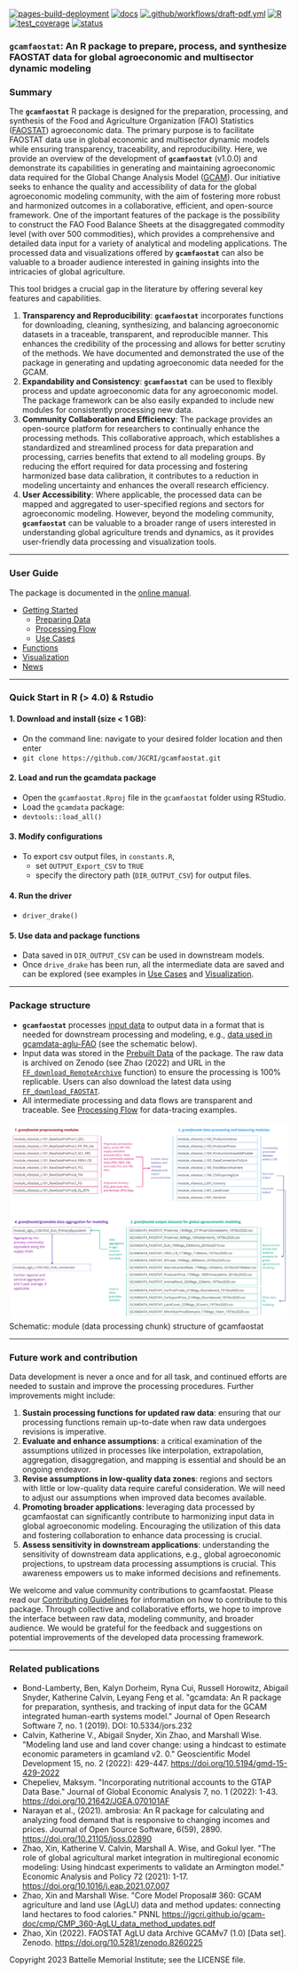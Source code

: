 <!-- badges: start -->
[![pages-build-deployment](https://github.com/JGCRI/gcamfaostat/actions/workflows/pages/pages-build-deployment/badge.svg)](https://github.com/JGCRI/gcamfaostat/actions/workflows/pages/pages-build-deployment)
[![docs](https://github.com/JGCRI/gcamfaostat/actions/workflows/docs.yaml/badge.svg)](https://github.com/JGCRI/gcamfaostat/actions/workflows/docs.yaml)
[![.github/workflows/draft-pdf.yml](https://github.com/JGCRI/gcamfaostat/actions/workflows/draft-pdf.yml/badge.svg)](https://github.com/JGCRI/gcamfaostat/actions/workflows/draft-pdf.yml)
[![R](https://github.com/JGCRI/gcamfaostat/actions/workflows/r.yml/badge.svg)](https://github.com/JGCRI/gcamfaostat/actions/workflows/r.yml)
[![test_coverage](https://github.com/JGCRI/gcamfaostat/actions/workflows/test_coverage.yml/badge.svg)](https://github.com/JGCRI/gcamfaostat/actions/workflows/test_coverage.yml)
[![status](https://joss.theoj.org/papers/bf4762e8bef702f36b800e0cb4d478a8/status.svg)](https://joss.theoj.org/papers/bf4762e8bef702f36b800e0cb4d478a8)
<!-- badges: end -->

### **`gcamfaostat`**: An R package to prepare, process, and synthesize FAOSTAT data for global agroeconomic and multisector dynamic modeling

### Summary

The **`gcamfaostat`** R package is designed for the preparation, processing, and synthesis of the Food and Agriculture Organization (FAO) Statistics ([FAOSTAT](https://www.fao.org/faostat/en/#data)) agroeconomic data. The primary purpose is to facilitate FAOSTAT data use in global economic and multisector dynamic models while ensuring transparency, traceability, and reproducibility. Here, we provide an overview of the development of **`gcamfaostat`** (v1.0.0) and demonstrate its capabilities in generating and maintaining agroeconomic data required for the Global Change Analysis Model ([GCAM](https://jgcri.github.io/gcam-doc/toc.html)). Our initiative seeks to enhance the quality and accessibility of data for the global agroeconomic modeling community, with the aim of fostering more robust and harmonized outcomes in a collaborative, efficient, and open-source framework. One of the important features of the package is the possibility to construct the FAO Food Balance Sheets at the disaggregated commodity level (with over 500 commodities), which provides a comprehensive and detailed data input for a variety of analytical and modeling applications. The processed data and visualizations offered by **`gcamfaostat`** can also be valuable to a broader audience interested in gaining insights into the intricacies of global agriculture.


This tool bridges a crucial gap in the literature by offering several key features and capabilities.  

1.	**Transparency and Reproducibility**: **`gcamfaostat`** incorporates functions for downloading, cleaning, synthesizing, and balancing agroeconomic datasets in a traceable, transparent, and reproducible manner. This enhances the credibility of the processing and allows for better scrutiny of the methods. We have documented and demonstrated the use of the package in generating and updating agroeconomic data needed for the GCAM.  
2.	**Expandability and Consistency**: **`gcamfaostat`** can be used to flexibly process and update agroeconomic data for any agroeconomic model. The package framework can be also easily expanded to include new modules for consistently processing new data.          
3.	**Community Collaboration and Efficiency**: The package provides an open-source platform for researchers to continually enhance the processing methods. This collaborative approach, which establishes a standardized and streamlined process for data preparation and processing, carries benefits that extend to all modeling groups. By reducing the effort required for data processing and fostering harmonized base data calibration, it contributes to a reduction in modeling uncertainty and enhances the overall research efficiency.    
4.	**User Accessibility**: Where applicable, the processed data can be mapped and aggregated to user-specified regions and sectors for agroeconomic modeling. However, beyond the modeling community, **`gcamfaostat`** can be valuable to a broader range of users interested in understanding global agriculture trends and dynamics, as it provides user-friendly data processing and visualization tools.  

***

### User Guide
The package is documented in the [online manual](https://jgcri.github.io/gcamfaostat/index.html).

* [Getting Started](https://jgcri.github.io/gcamfaostat/articles/vignette_getting_started.html)
  * [Preparing Data](https://jgcri.github.io/gcamfaostat/articles/vignette_preparing_data.html)
  * [Processing Flow](https://jgcri.github.io/gcamfaostat/articles/vignette_processing_flow.html)
  * [Use Cases](https://jgcri.github.io/gcamfaostat/articles/vignette_use_cases.html) 
* [Functions](https://jgcri.github.io/gcamfaostat/reference/index.html)
* [Visualization](https://jgcri.github.io/gcamfaostat/articles/vignette_visualization.html)
* [News](https://jgcri.github.io/gcamfaostat/articles/vignette_news.html)


***

### Quick Start in R (> 4.0) & Rstudio

#### 1. Download and install (size < 1 GB):

* On the command line: navigate to your desired folder location and then enter 
* `git clone https://github.com/JGCRI/gcamfaostat.git`

#### 2. Load and run the gcamdata package

* Open the `gcamfaostat.Rproj` file in the `gcamfaostat` folder using RStudio.
* Load the `gcamdata` package:
* `devtools::load_all()`

#### 3. Modify configurations
* To export csv output files, in `constants.R`, 
  * set `OUTPUT_Export_CSV` to `TRUE`
  * specify the directory path (`DIR_OUTPUT_CSV`) for output files.

#### 4. Run the driver
* `driver_drake()` 

#### 5. Use data and package functions
* Data saved in `DIR_OUTPUT_CSV` can be used in downstream models.
* Once `drive_drake` has been run, all the intermediate data are saved and can be explored (see examples in [Use Cases](https://jgcri.github.io/gcamfaostat/articles/vignette_use_cases.html) and [Visualization](https://jgcri.github.io/gcamfaostat/articles/vignette_visualization.html).

***

### Package structure


* **`gcamfaostat`** processes [input data](https://jgcri.github.io/gcamfaostat/articles/vignette_preparing_data.html#metadata) to output data in a format that is needed for downstream processing and modeling, e.g., [data used in gcamdata-aglu-FAO](https://github.com/JGCRI/gcam-core/tree/master/input/gcamdata/inst/extdata/aglu/FAO) (see the schematic below).
* Input data was stored in the [Prebuilt Data](https://github.com/JGCRI/gcamfaostat/blob/main/data/PREBUILT_DATA.rda) of the package. The raw data is archived on Zenodo (see Zhao (2022) and URL in the [`FF_download_RemoteArchive`](https://github.com/JGCRI/gcamfaostat/blob/main/R/xfaostat_helper_funcs.R#L144) function) to ensure the processing is 100% replicable. Users can also download the latest data using [`FF_download_FAOSTAT`](https://github.com/JGCRI/gcamfaostat/blob/main/R/xfaostat_helper_funcs.R#90). 
* All intermediate processing and data flows are transparent and traceable. See [Processing Flow](https://jgcri.github.io/gcamfaostat/articles/vignette_processing_flow.html) for data-tracing examples. 

![](man/figures/Fig_data_processing_flow.jpg)
Schematic: module (data processing chunk) structure of gcamfaostat

***
    
### Future work and contribution

Data development is never a once and for all task, and continued efforts are needed to sustain and improve the processing procedures. Further improvements might include:  

1.	**Sustain processing functions for updated raw data**: ensuring that our processing functions remain up-to-date when raw data undergoes revisions is imperative.  
2.	**Evaluate and enhance assumptions**: a critical examination of the assumptions utilized in processes like interpolation, extrapolation, aggregation, disaggregation, and mapping is essential and should be an ongoing endeavor.  
3.	**Revise assumptions in low-quality data zones**: regions and sectors with little or low-quality data require careful consideration. We will need to adjust our assumptions when improved data becomes available.  
4.	**Promoting broader applications**: leveraging data processed by gcamfaostat can significantly contribute to harmonizing input data in global agroeconomic modeling. Encouraging the utilization of this data and fostering collaboration to enhance data processing is crucial.  
5.	**Assess sensitivity in downstream applications**: understanding the sensitivity of downstream data applications, e.g., global agroeconomic projections, to upstream data processing assumptions is crucial. This awareness empowers us to make informed decisions and refinements.  
  
We welcome and value community contributions to gcamfaostat. Please read our [Contributing Guidelines](CONTRIBUTING.md) for information on how to contribute to this package. Through collective and collaborative efforts, we hope to improve the interface between raw data, modeling community, and broader audience. We would be grateful for the feedback and suggestions on potential improvements of the developed data processing framework.


***

### Related publications  
- Bond-Lamberty, Ben, Kalyn Dorheim, Ryna Cui, Russell Horowitz, Abigail Snyder, Katherine Calvin, Leyang Feng et al. "gcamdata: An R package for preparation, synthesis, and tracking of input data for the GCAM integrated human-earth systems model." Journal of Open Research Software 7, no. 1 (2019). DOI: 10.5334/jors.232
- Calvin, Katherine V., Abigail Snyder, Xin Zhao, and Marshall Wise. "Modeling land use and land cover change: using a hindcast to estimate economic parameters in gcamland v2. 0." Geoscientific Model Development 15, no. 2 (2022): 429-447. https://doi.org/10.5194/gmd-15-429-2022
- Chepeliev, Maksym. "Incorporating nutritional accounts to the GTAP Data Base." Journal of Global Economic Analysis 7, no. 1 (2022): 1-43. https://doi.org/10.21642/JGEA.070101AF 
- Narayan et al., (2021). ambrosia: An R package for calculating and analyzing food demand that is responsive to changing incomes and prices. Journal of Open Source Software, 6(59), 2890. https://doi.org/10.21105/joss.02890
- Zhao, Xin, Katherine V. Calvin, Marshall A. Wise, and Gokul Iyer. "The role of global agricultural market integration in multiregional economic modeling: Using hindcast experiments to validate an Armington model." Economic Analysis and Policy 72 (2021): 1-17. https://doi.org/10.1016/j.eap.2021.07.007
- Zhao, Xin and Marshall Wise. "Core Model Proposal# 360: GCAM agriculture and land use (AgLU) data and method updates: connecting land hectares to food calories." PNNL https://jgcri.github.io/gcam-doc/cmp/CMP_360-AgLU_data_method_updates.pdf 
- Zhao, Xin (2022). FAOSTAT AgLU data Archive GCAMv7 (1.0) [Data set]. Zenodo. https://doi.org/10.5281/zenodo.8260225




Copyright 2023 Battelle Memorial Institute; see the LICENSE file.
